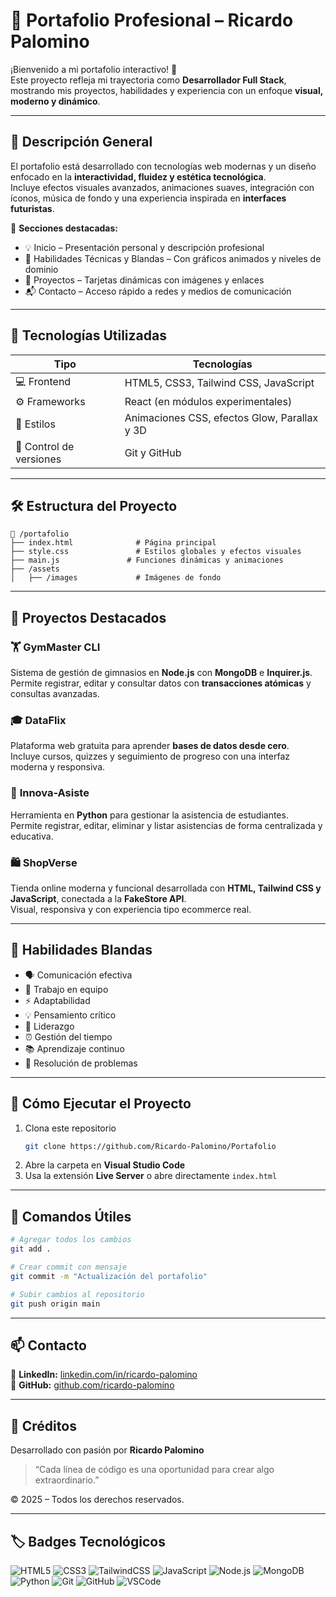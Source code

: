# 🚀 Portafolio Profesional – Ricardo Palomino

¡Bienvenido a mi portafolio interactivo! 🌌  
Este proyecto refleja mi trayectoria como **Desarrollador Full Stack**, mostrando mis proyectos, habilidades y experiencia con un enfoque **visual, moderno y dinámico**.

---

## 🌟 Descripción General

El portafolio está desarrollado con tecnologías web modernas y un diseño enfocado en la **interactividad, fluidez y estética tecnológica**.  
Incluye efectos visuales avanzados, animaciones suaves, integración con íconos, música de fondo y una experiencia inspirada en **interfaces futuristas**.

📍 **Secciones destacadas:**
- 💡 Inicio – Presentación personal y descripción profesional  
- 🧠 Habilidades Técnicas y Blandas – Con gráficos animados y niveles de dominio  
- 💼 Proyectos – Tarjetas dinámicas con imágenes y enlaces  
- 📬 Contacto – Acceso rápido a redes y medios de comunicación  

---

## 🧩 Tecnologías Utilizadas

| Tipo | Tecnologías |
|------|--------------|
| 💻 Frontend | HTML5, CSS3, Tailwind CSS, JavaScript |
| ⚙️ Frameworks | React (en módulos experimentales) |
| 🎨 Estilos | Animaciones CSS, efectos Glow, Parallax y 3D 
| 🧩 Control de versiones | Git y GitHub |

---

## 🛠️ Estructura del Proyecto

```
📁 /portafolio
├── index.html              # Página principal
├── style.css               # Estilos globales y efectos visuales
├── main.js               # Funciones dinámicas y animaciones
├── /assets
│   ├── /images             # Imágenes de fondo 
```

---

## 💼 Proyectos Destacados

### 🏋️ **GymMaster CLI**
Sistema de gestión de gimnasios en **Node.js** con **MongoDB** e **Inquirer.js**.  
Permite registrar, editar y consultar datos con **transacciones atómicas** y consultas avanzadas.

### 🎓 **DataFlix**
Plataforma web gratuita para aprender **bases de datos desde cero**.  
Incluye cursos, quizzes y seguimiento de progreso con una interfaz moderna y responsiva.

### 🤖 **Innova-Asiste**
Herramienta en **Python** para gestionar la asistencia de estudiantes.  
Permite registrar, editar, eliminar y listar asistencias de forma centralizada y educativa.

### 🛍️ **ShopVerse**
Tienda online moderna y funcional desarrollada con **HTML, Tailwind CSS y JavaScript**, conectada a la **FakeStore API**.  
Visual, responsiva y con experiencia tipo ecommerce real.

---

## 💬 Habilidades Blandas

- 🗣️ Comunicación efectiva  
- 🤝 Trabajo en equipo  
- ⚡ Adaptabilidad  
- 💡 Pensamiento crítico  
- 🧭 Liderazgo  
- ⏰ Gestión del tiempo  
- 📚 Aprendizaje continuo  
- 💪 Resolución de problemas  

---




## 🚀 Cómo Ejecutar el Proyecto

1. Clona este repositorio  
   ```bash
   git clone https://github.com/Ricardo-Palomino/Portafolio
   ```
2. Abre la carpeta en **Visual Studio Code**  
3. Usa la extensión **Live Server** o abre directamente `index.html`  

---

## 🧰 Comandos Útiles

```bash
# Agregar todos los cambios
git add .

# Crear commit con mensaje
git commit -m "Actualización del portafolio"

# Subir cambios al repositorio
git push origin main
```

---

## 📫 Contacto

  
💼 **LinkedIn:** [linkedin.com/in/ricardo-palomino](https://www.linkedin.com/in/ricardo-palomino-7650a3365/)  
🐙 **GitHub:** [github.com/ricardo-palomino](https://github.com/Ricardo-Palomino)  

---

## 🧡 Créditos

Desarrollado con pasión por **Ricardo Palomino**  
> “Cada línea de código es una oportunidad para crear algo extraordinario.”  

© 2025 – Todos los derechos reservados.

---

## 🏷️ Badges Tecnológicos

![HTML5](https://img.shields.io/badge/HTML5-E34F26?style=for-the-badge&logo=html5&logoColor=white)
![CSS3](https://img.shields.io/badge/CSS3-1572B6?style=for-the-badge&logo=css3&logoColor=white)
![TailwindCSS](https://img.shields.io/badge/TailwindCSS-38B2AC?style=for-the-badge&logo=tailwind-css&logoColor=white)
![JavaScript](https://img.shields.io/badge/JavaScript-F7DF1E?style=for-the-badge&logo=javascript&logoColor=black)
![Node.js](https://img.shields.io/badge/Node.js-339933?style=for-the-badge&logo=node-dot-js&logoColor=white)
![MongoDB](https://img.shields.io/badge/MongoDB-4EA94B?style=for-the-badge&logo=mongodb&logoColor=white)
![Python](https://img.shields.io/badge/Python-3776AB?style=for-the-badge&logo=python&logoColor=white)
![Git](https://img.shields.io/badge/Git-F05032?style=for-the-badge&logo=git&logoColor=white)
![GitHub](https://img.shields.io/badge/GitHub-181717?style=for-the-badge&logo=github&logoColor=white)
![VSCode](https://img.shields.io/badge/VS%20Code-007ACC?style=for-the-badge&logo=visual-studio-code&logoColor=white)
